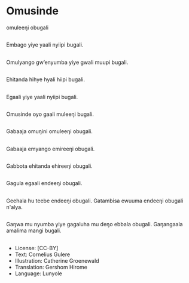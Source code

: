 # Omusinde
omuleeŋi
obugali

##
Embago yiye yaali
nyiipi bugali.


##
Omulyango
gw’enyumba yiye gwali
muupi bugali.


##
Ehitanda hihye hyali
hiipi bugali.


##
Egaali yiye yaali nyiipi
bugali.


##
Omusinde oyo gaali
muleeŋi bugali.


##
Gabaaja omuŋini
omuleeŋi obugali.


##
Gabaaja emyango
emireeŋi obugali.


##
Gabbota ehitanda
ehireeŋi obugali.


##
Gagula egaali
endeeŋi obugali.


##
Geehala hu teebe
endeeŋi obugali.
Gatambisa ewuuma
endeeŋi obugali n'alya.


##
Gaŋwa mu nyumba yiye
gagaluha mu deŋo
ebbala obugali.
Gaŋangaala amalima
mangi bugali.


##
* License: [CC-BY]
* Text: Cornelius Gulere
* Illustration: Catherine Groenewald
* Translation: Gershom Hirome
* Language: Lunyole
